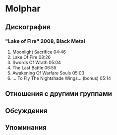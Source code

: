 # Molphar



## Дискография

### "Lake of Fire" 2008, Black Metal

1. Moonlight Sacrifice 04:46  
2. Lake Of Fire 08:26  
3. Swords Of Wrath 05:04  
4. The Last Battle 06:55  
5. Awakening Of Warfare Souls 05:03  
6. ... To Fly The Nightshade Wings... (bonus) 05:14 


## Отношения с другими группами


## Обсуждения


## Упоминания

